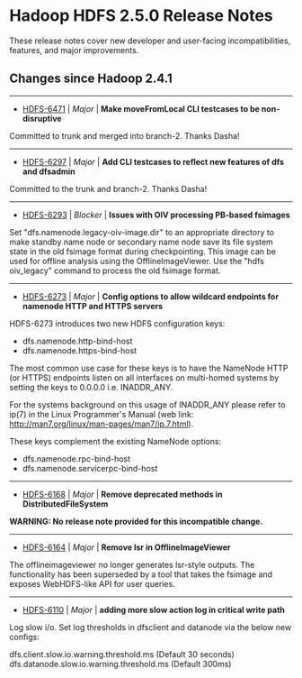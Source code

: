 # Hadoop HDFS 2.5.0 Release Notes

These release notes cover new developer and user-facing incompatibilities, features, and major improvements.

## Changes since Hadoop 2.4.1

---

* [HDFS-6471](https://issues.apache.org/jira/browse/HDFS-6471) | *Major* | **Make moveFromLocal CLI testcases to be non-disruptive**

Committed to trunk and merged into branch-2. Thanks Dasha!

---

* [HDFS-6297](https://issues.apache.org/jira/browse/HDFS-6297) | *Major* | **Add CLI testcases to reflect new features of dfs and dfsadmin**

Committed to the trunk and branch-2. Thanks Dasha!

---

* [HDFS-6293](https://issues.apache.org/jira/browse/HDFS-6293) | *Blocker* | **Issues with OIV processing PB-based fsimages**

Set "dfs.namenode.legacy-oiv-image.dir" to an appropriate directory to make standby name node or secondary name node save its file system state in the old fsimage format during checkpointing. This image can be used for offline analysis using the OfflineImageViewer.  Use the "hdfs oiv\_legacy" command to process the old fsimage format.

---

* [HDFS-6273](https://issues.apache.org/jira/browse/HDFS-6273) | *Major* | **Config options to allow wildcard endpoints for namenode HTTP and HTTPS servers**

HDFS-6273 introduces two new HDFS configuration keys: 
- dfs.namenode.http-bind-host
- dfs.namenode.https-bind-host

The most common use case for these keys is to have the NameNode HTTP (or HTTPS) endpoints listen on all interfaces on multi-homed systems by setting the keys to 0.0.0.0 i.e. INADDR\_ANY.

For the systems background on this usage of INADDR\_ANY please refer to ip(7) in the Linux Programmer's Manual (web link: http://man7.org/linux/man-pages/man7/ip.7.html).

These keys complement the existing NameNode options:
- dfs.namenode.rpc-bind-host
- dfs.namenode.servicerpc-bind-host

---

* [HDFS-6168](https://issues.apache.org/jira/browse/HDFS-6168) | *Major* | **Remove deprecated methods in DistributedFileSystem**

**WARNING: No release note provided for this incompatible change.**

---

* [HDFS-6164](https://issues.apache.org/jira/browse/HDFS-6164) | *Major* | **Remove lsr in OfflineImageViewer**

The offlineimageviewer no longer generates lsr-style outputs. The functionality has been superseded by a tool that takes the fsimage and exposes WebHDFS-like API for user queries.

---

* [HDFS-6110](https://issues.apache.org/jira/browse/HDFS-6110) | *Major* | **adding more slow action log in critical write path**

Log slow i/o.  Set log thresholds in dfsclient and datanode via the below  new configs:

dfs.client.slow.io.warning.threshold.ms (Default 30 seconds)
dfs.datanode.slow.io.warning.threshold.ms (Default 300ms)




